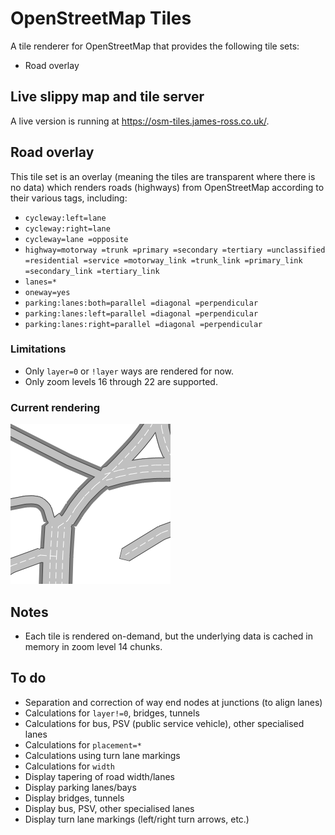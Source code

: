 # OpenStreetMap Tiles

A tile renderer for OpenStreetMap that provides the following tile sets:

- Road overlay

## Live slippy map and tile server

A live version is running at https://osm-tiles.james-ross.co.uk/.

## Road overlay

This tile set is an overlay (meaning the tiles are transparent where there is no data) which renders roads (highways) from OpenStreetMap according to their various tags, including:

- `cycleway:left=lane`
- `cycleway:right=lane`
- `cycleway=lane =opposite`
- `highway=motorway =trunk =primary =secondary =tertiary =unclassified =residential =service =motorway_link =trunk_link =primary_link =secondary_link =tertiary_link`
- `lanes=*`
- `oneway=yes`
- `parking:lanes:both=parallel =diagonal =perpendicular`
- `parking:lanes:left=parallel =diagonal =perpendicular`
- `parking:lanes:right=parallel =diagonal =perpendicular`

### Limitations

- Only `layer=0` or `!layer` ways are rendered for now.
- Only zoom levels 16 through 22 are supported.

### Current rendering

![Example tile](Documentation/example-tile-road-overlay.png)

## Notes

- Each tile is rendered on-demand, but the underlying data is cached in memory in zoom level 14 chunks.

## To do

- Separation and correction of way end nodes at junctions (to align lanes)
- Calculations for `layer!=0`, bridges, tunnels
- Calculations for bus, PSV (public service vehicle), other specialised lanes
- Calculations for `placement=*`
- Calculations using turn lane markings
- Calculations for `width`
- Display tapering of road width/lanes
- Display parking lanes/bays
- Display bridges, tunnels
- Display bus, PSV, other specialised lanes
- Display turn lane markings (left/right turn arrows, etc.)
